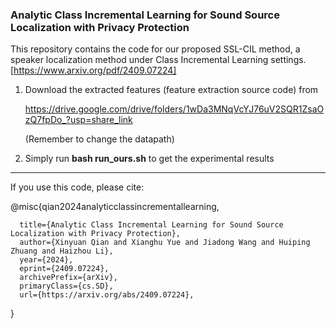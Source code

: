 ### Analytic Class Incremental Learning for Sound Source Localization with Privacy Protection

This repository contains the code for our proposed SSL-CIL method, a speaker localization method under Class Incremental Learning settings. [https://www.arxiv.org/pdf/2409.07224]

1. Download the extracted features (feature extraction source code) from

    https://drive.google.com/drive/folders/1wDa3MNqVcYJ76uV2SQR1ZsaOzQ7fpDo_?usp=share_link
   
   (Remember to change the datapath)

3. Simply run **bash run_ours.sh** to get the experimental results




____________
If you use this code, please cite:

@misc{qian2024analyticclassincrementallearning,

      title={Analytic Class Incremental Learning for Sound Source Localization with Privacy Protection}, 
      author={Xinyuan Qian and Xianghu Yue and Jiadong Wang and Huiping Zhuang and Haizhou Li},
      year={2024},
      eprint={2409.07224},
      archivePrefix={arXiv},
      primaryClass={cs.SD},
      url={https://arxiv.org/abs/2409.07224}, 
}

